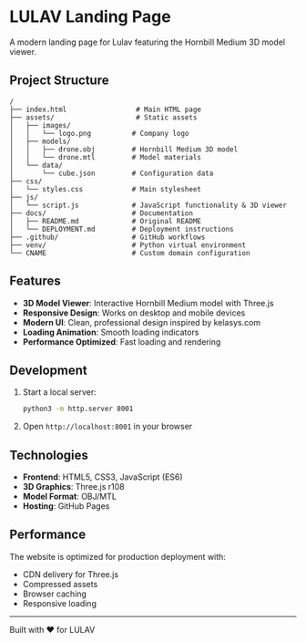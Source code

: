 # LULAV Landing Page

A modern landing page for Lulav featuring the Hornbill Medium 3D model viewer.

## Project Structure

```
/
├── index.html                 # Main HTML page
├── assets/                    # Static assets
│   ├── images/               
│   │   └── logo.png          # Company logo
│   ├── models/               
│   │   ├── drone.obj         # Hornbill Medium 3D model
│   │   └── drone.mtl         # Model materials
│   └── data/                 
│       └── cube.json         # Configuration data
├── css/                      
│   └── styles.css            # Main stylesheet
├── js/                       
│   └── script.js             # JavaScript functionality & 3D viewer
├── docs/                     # Documentation
│   ├── README.md             # Original README
│   └── DEPLOYMENT.md         # Deployment instructions
├── .github/                  # GitHub workflows
├── venv/                     # Python virtual environment
└── CNAME                     # Custom domain configuration
```

## Features

- **3D Model Viewer**: Interactive Hornbill Medium model with Three.js
- **Responsive Design**: Works on desktop and mobile devices
- **Modern UI**: Clean, professional design inspired by kelasys.com
- **Loading Animation**: Smooth loading indicators
- **Performance Optimized**: Fast loading and rendering

## Development

1. Start a local server:
   ```bash
   python3 -m http.server 8001
   ```

2. Open `http://localhost:8001` in your browser

## Technologies

- **Frontend**: HTML5, CSS3, JavaScript (ES6)
- **3D Graphics**: Three.js r108
- **Model Format**: OBJ/MTL
- **Hosting**: GitHub Pages

## Performance

The website is optimized for production deployment with:
- CDN delivery for Three.js
- Compressed assets
- Browser caching
- Responsive loading

---

Built with ❤️ for LULAV
